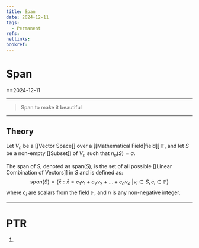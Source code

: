 ```yaml
---
title: Span
date: 2024-12-11
tags:
  - Permanent
refs: 
netlinks: 
bookref:
---
```

# Span
==2024-12-11

---
> Span to make it beautiful
---
## Theory
Let $V_{n}$ be a [[Vector Space]] over a [[Mathematical Field|field]] $\mathbb{F}$, and let
$S$ be a non-empty [[Subset]] of $V_{n}$ such that $n_{o}(S)=a$.

The span of $S$, denoted as span$(S)$, is the set of all possible [[Linear Combination of Vectors]] in $S$ and is defined as:
$$
span(S) = \{
\bar{x}:\bar{x}=c_{1}v_{1}+c_{2}v_{2}+\dots+c_{a}v_{a}
\text{ }|v_{i}\in S, c_{i}\in \mathbb{F}
\}
$$
where $c_{i}$ are scalars from the field $\mathbb{F}$, and $n$ is any non-negative integer.

---
# PTR

1. 